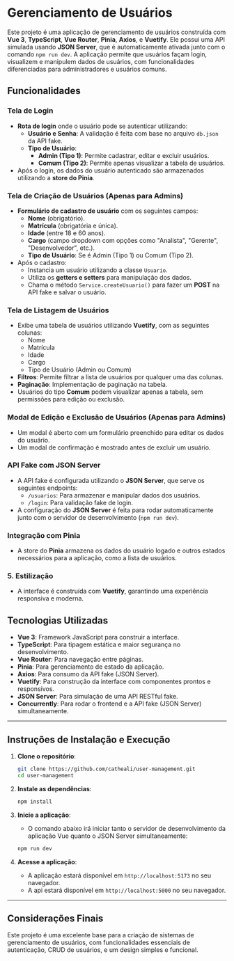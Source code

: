 
# Gerenciamento de Usuários

Este projeto é uma aplicação de gerenciamento de usuários construída com **Vue 3**, **TypeScript**, **Vue Router**, **Pinia**, **Axios**, e **Vuetify**. Ele possui uma API simulada usando **JSON Server**, que é automaticamente ativada junto com o comando `npm run dev`. A aplicação permite que usuários façam login, visualizem e manipulem dados de usuários, com funcionalidades diferenciadas para administradores e usuários comuns.



## Funcionalidades

###  **Tela de Login**
   - **Rota de login** onde o usuário pode se autenticar utilizando:
     - **Usuário e Senha**: A validação é feita com base no arquivo `db.json` da API fake.
     - **Tipo de Usuário**:
       - **Admin (Tipo 1)**: Permite cadastrar, editar e excluir usuários.
       - **Comum (Tipo 2)**: Permite apenas visualizar a tabela de usuários.
   - Após o login, os dados do usuário autenticado são armazenados utilizando a **store do Pinia**.

###  **Tela de Criação de Usuários** (Apenas para Admins)
   - **Formulário de cadastro de usuário** com os seguintes campos:
     - **Nome** (obrigatório).
     - **Matrícula** (obrigatória e única).
     - **Idade** (entre 18 e 60 anos).
     - **Cargo** (campo dropdown com opções como "Analista", "Gerente", "Desenvolvedor", etc.).
     - **Tipo de Usuário**: Se é Admin (Tipo 1) ou Comum (Tipo 2).
   - Após o cadastro:
     - Instancia um usuário utilizando a classe `Usuario`.
     - Utiliza os **getters e setters** para manipulação dos dados.
     - Chama o método `Service.createUsuario()` para fazer um **POST** na API fake e salvar o usuário.

### **Tela de Listagem de Usuários**
   - Exibe uma tabela de usuários utilizando **Vuetify**, com as seguintes colunas:
     - Nome
     - Matrícula
     - Idade
     - Cargo
     - Tipo de Usuário (Admin ou Comum)
   - **Filtros**: Permite filtrar a lista de usuários por qualquer uma das colunas.
   - **Paginação**: Implementação de paginação na tabela.
   - Usuários do tipo **Comum** podem visualizar apenas a tabela, sem permissões para edição ou exclusão.

### **Modal de Edição e Exclusão de Usuários** (Apenas para Admins)

- Um modal é aberto com um formulário preenchido para editar os dados do usuário.
- Um modal de confirmação é mostrado antes de excluir um usuário.

### **API Fake com JSON Server**
   - A API fake é configurada utilizando o **JSON Server**, que serve os seguintes endpoints:
     - `/usuarios`: Para armazenar e manipular dados dos usuários.
     - `/login`: Para validação fake de login.
   - A configuração do **JSON Server** é feita para rodar automaticamente junto com o servidor de desenvolvimento (`npm run dev`).

### **Integração com Pinia**
   - A store do **Pinia** armazena os dados do usuário logado e outros estados necessários para a aplicação, como a lista de usuários.

### 5. **Estilização**
   - A interface é construída com **Vuetify**, garantindo uma experiência responsiva e moderna.


## Tecnologias Utilizadas

- **Vue 3**: Framework JavaScript para construir a interface.
- **TypeScript**: Para tipagem estática e maior segurança no desenvolvimento.
- **Vue Router**: Para navegação entre páginas.
- **Pinia**: Para gerenciamento de estado da aplicação.
- **Axios**: Para consumo da API fake (JSON Server).
- **Vuetify**: Para construção da interface com componentes prontos e responsivos.
- **JSON Server**: Para simulação de uma API RESTful fake.
- **Concurrently**: Para rodar o frontend e a API fake (JSON Server) simultaneamente.

---

## Instruções de Instalação e Execução

1. **Clone o repositório**:
   ```bash
   git clone https://github.com/catheali/user-management.git
   cd user-management
   ```

2. **Instale as dependências**:
   ```bash
   npm install
   ```

3. **Inicie a aplicação**:
   - O comando abaixo irá iniciar tanto o servidor de desenvolvimento da aplicação Vue quanto o JSON Server simultaneamente:
   ```bash
   npm run dev
   ```

4. **Acesse a aplicação**:
   - A aplicação estará disponível em `http://localhost:5173` no seu navegador.
   - A api estará disponível em `http://localhost:5000` no seu navegador.

---

## Considerações Finais

Este projeto é uma excelente base para a criação de sistemas de gerenciamento de usuários, com funcionalidades essenciais de autenticação, CRUD de usuários, e um design simples e funcional.
